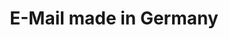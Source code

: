 ---
title: "E-Mail made in Germany"
collection: journals
permalink: /publications/2016-05-E-Mail-made-in-Germany
venue: 'Datenschutz und Datensicherheit - DUD'
paperurl: 'https://doi.org/10.1007/s12243-016-0520-0'
citation: ' <b>Jurlind Budurushi</b>,  Annika Hilt,  Melanie Volkamer, </br> Datenschutz und Datensicherheit - DUD</br>'
---